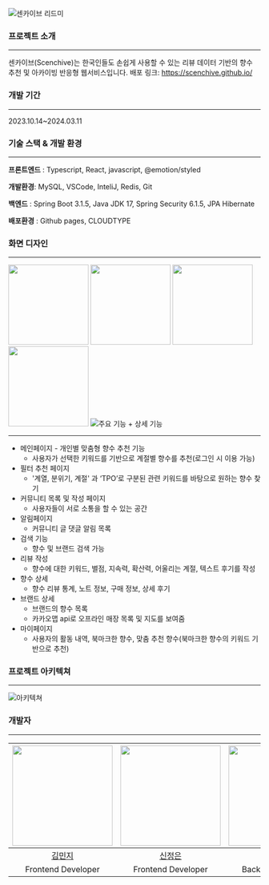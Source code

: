 ![센카이브 리드미](https://github.com/scenchive/.github/assets/57668195/0e929795-3cfc-4007-a0d6-96b313da6672)

### 프로젝트 소개
---
센카이브(Scenchive)는 한국인들도 손쉽게 사용할 수 있는 리뷰 데이터 기반의 향수 추천 및 아카이빙 반응형 웹서비스입니다.
배포 링크: https://scenchive.github.io/

### 개발 기간
---
2023.10.14~2024.03.11

### 기술 스택 & 개발 환경
---
**프론트엔드** : Typescript, React, javascript, @emotion/styled

**개발환경**: MySQL, VSCode, InteliJ, Redis, Git

**백엔드** : Spring Boot 3.1.5, Java JDK 17, Spring Security 6.1.5, JPA Hibernate

**배포환경** : Github pages, CLOUDTYPE

### 화면 디자인
---
<img src="https://github.com/scenchive/.github/assets/57668195/aee63a39-7f95-482b-a53d-8a81c810c280"  width=160/>
<img src="https://github.com/scenchive/.github/assets/57668195/55cb1e46-0148-45db-967c-c15bb8280011) width=160/>
<img src="https://github.com/scenchive/.github/assets/57668195/f2d2f90c-dc47-4b10-ad55-d059df031ee5) width=160/>
<img src="https://github.com/scenchive/.github/assets/57668195/dc65a9ab-450c-4f49-a8f1-95bafa939e5a) width=160/>
<img src="https://github.com/scenchive/.github/assets/57668195/568fc591-cca8-49ab-8979-ffec600badce) width=160/>
<img src="https://github.com/scenchive/.github/assets/57668195/40f796b3-8c08-4e86-8044-982a8c9e59b9) width=160/>
<img src="https://github.com/scenchive/.github/assets/57668195/42536fa8-f252-4aea-9c5a-c4d634b82386) width=160/>
<img src="https://github.com/scenchive/.github/assets/57668195/538d150e-7a02-456a-9ba5-5b835327b860) width=160/>


### 주요 기능 + 상세 기능
---
- 메인페이지 - 개인별 맞춤형 향수 추천 기능
    - 사용자가 선택한 키워드를 기반으로 계절별 향수를 추천(로그인 시 이용 가능)
- 필터 추천 페이지
    - '계열, 분위기, 계절' 과 ‘TPO’로 구분된 관련 키워드를 바탕으로 원하는 향수 찾기
- 커뮤니티 목록 및 작성 페이지
    - 사용자들이 서로 소통을 할 수 있는 공간
- 알림페이지
    - 커뮤니티 글 댓글 알림 목록
- 검색 기능
    - 향수 및 브랜드 검색 가능
- 리뷰 작성
    - 향수에 대한 키워드, 별점, 지속력, 확산력, 어울리는 계절, 텍스트 후기를 작성
- 향수 상세
    - 향수 리뷰 통계, 노트 정보, 구매 정보, 상세 후기
- 브랜드 상세
    - 브랜드의 향수 목록
    - 카카오맵 api로 오프라인 매장 목록 및 지도를 보여줌
- 마이페이지
    - 사용자의 활동 내역, 북마크한 향수, 맞춤 추천 향수(북마크한 향수의 키워드 기반으로 추천)
 
### 프로젝트 아키텍쳐
---
![아키텍쳐](https://github.com/TeamNewserial/.github/assets/71147610/b93bb3d6-5ce3-4c71-bac8-e2b92a2d41f6)

### 개발자
---
 |<img src="https://github.com/VanesaK.png" width="200">|<img src="https://github.com/JEONGEUN0204.png" width="200">|<img src="https://github.com/aaa67.png" width="200">|<img src="https://github.com/OaYenn.png" width="200">|
 |:-:|:-:|:-:|:-:|
 |[김민지](https://github.com/VanesaK)|[신정은](https://github.com/JEONGEUN0204)|[신정인](https://github.com/aaa67)|[이지혜](https://github.com/OaYenn)|
 |Frontend Developer|Frontend Developer|Backend Developer|Backend Developer|
  
